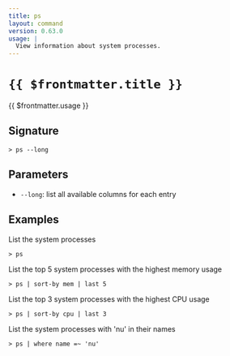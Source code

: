 ```yaml
---
title: ps
layout: command
version: 0.63.0
usage: |
  View information about system processes.
---
```


# `{{ $frontmatter.title }}`

<div style='white-space: pre-wrap;'>{{ $frontmatter.usage }}</div>

## Signature

```> ps --long```

## Parameters

 -  `--long`: list all available columns for each entry

## Examples

List the system processes
```shell
> ps
```

List the top 5 system processes with the highest memory usage
```shell
> ps | sort-by mem | last 5
```

List the top 3 system processes with the highest CPU usage
```shell
> ps | sort-by cpu | last 3
```

List the system processes with 'nu' in their names
```shell
> ps | where name =~ 'nu'
```
